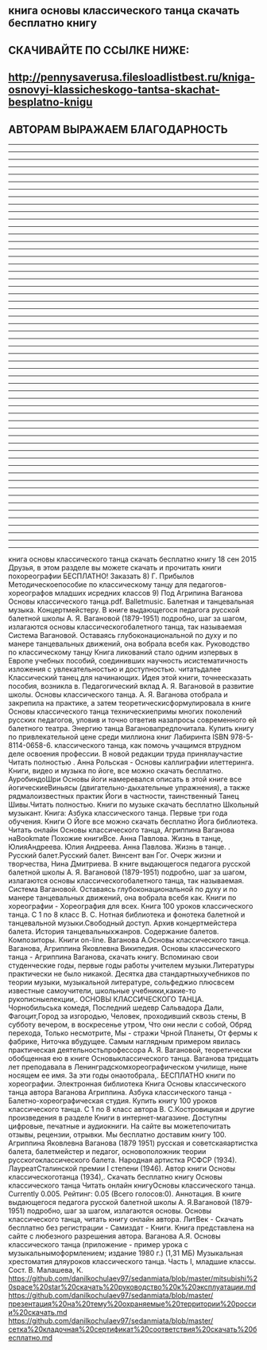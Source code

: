 книга основы классического танца скачать бесплатно книгу
--------------------------------------------------
СКАЧИВАЙТЕ ПО ССЫЛКЕ НИЖЕ:
--------------------------------------------------
http://pennysaverusa.filesloadlistbest.ru/kniga-osnovyi-klassicheskogo-tantsa-skachat-besplatno-knigu
--------------------------------------------------
АВТОРАМ ВЫРАЖАЕМ БЛАГОДАРНОСТЬ
--------------------------------------------------
--------------------------------------------------
--------------------------------------------------
--------------------------------------------------
--------------------------------------------------
--------------------------------------------------
--------------------------------------------------
--------------------------------------------------
--------------------------------------------------
--------------------------------------------------
--------------------------------------------------
--------------------------------------------------
--------------------------------------------------
--------------------------------------------------
--------------------------------------------------
--------------------------------------------------
--------------------------------------------------
--------------------------------------------------
--------------------------------------------------
--------------------------------------------------
--------------------------------------------------
--------------------------------------------------
--------------------------------------------------
--------------------------------------------------
--------------------------------------------------
--------------------------------------------------
--------------------------------------------------
--------------------------------------------------
--------------------------------------------------
--------------------------------------------------
--------------------------------------------------
--------------------------------------------------
--------------------------------------------------
--------------------------------------------------
--------------------------------------------------
--------------------------------------------------
--------------------------------------------------
--------------------------------------------------
--------------------------------------------------
--------------------------------------------------
--------------------------------------------------
--------------------------------------------------
--------------------------------------------------
--------------------------------------------------
--------------------------------------------------
--------------------------------------------------
--------------------------------------------------
--------------------------------------------------
--------------------------------------------------
--------------------------------------------------
--------------------------------------------------
--------------------------------------------------
--------------------------------------------------
--------------------------------------------------
--------------------------------------------------
--------------------------------------------------
книга основы классического танца скачать бесплатно книгу 18 сен 2015  Друзья, в этом разделе вы можете скачать и прочитать книги похореографии БЕСПЛАТНО! Заказать  8) Г. Прибылов Методическоепособие по классическому танцу для педагогов-хореографов младших исредних классов 9) Под  Агрипина Ваганова Основы классического танца.pdf. Balletmusic. Балетная и танцевальная музыка. Концертмейстеру. В книге выдающегося педагога русской балетной школы А. Я. Вагановой (1879-1951) подробно, шаг за шагом, излагаются основы классическогобалетного танца, так называемая Система Вагановой. Оставаясь глубоконациональной по духу и по манере танцевальных движений, она вобрала всебя как. Руководство по классическому танцу Книга ликований стало одним изпервых в Европе учебных пособий, соединивших научность исистематичность изложения с увлекательностью и доступностью. читатьдалее  Классический танец для начинающих. Идея этой книги, точнеесказать пособия, возникла в. Педагогический вклад А. Я. Вагановой в развитие школы. Основы классического танца. А. Я. Ваганова отобрала и закрепила на практике, а затем теоретическисформулировала в книге Основы классического танца техническиепримы многих поколений русских педагогов, уловив и точно ответив назапросы современного ей балетного театра. Энергию танца Вагановапредпочитала. Купить книгу по привлекательной цене среди миллиона книг Лабиринта ISBN 978-5-8114-0658-6.  классического танца, как помочь учащимся втрудном деле освоения профессии. В новой редакции труда принялаучастие Читать полностью . Анна Рольская - Основы каллиграфии илеттеринга. Книги, видео и музыка по йоге, все можно скачать бесплатно.  АуробиндоШри Основы йоги  намеревался описать в этой книге все йогическиеВиньясы (двигательно-дыхательные упражнения), а также рядмалоизвестных практик Йоги  в частности, таинственный Танец Шивы.Читать полностью. Книги по музыке скачать бесплатно  Школьный музыкант. Книга: Азбука классического танца. Первые три года обучения. Книги О Йоге  все можно скачать бесплатно  Йога библиотека.
Читать онлайн Основы классического танца, Агриппина Ваганова наBookmate   Похожие книгиВсе. Анна Павлова. Жизнь в танце, ЮлияАндреева. Юлия Андреева. Анна Павлова. Жизнь в танце. . Русский балет.Русский балет. Винсент ван Гог. Очерк жизни и творчества, Нина Дмитриева. В книге выдающегося педагога русской балетной школы А. Я. Вагановой (1879-1951) подробно, шаг за шагом, излагаются основы классическогобалетного танца, так называемая. Система Вагановой. Оставаясь глубоконациональной по духу и по манере танцевальных движений, она вобрала всебя как. Книги по хореографии - Хореография для всех. Книга 100 уроков классического танца. С 1 по 8 класс В. С. Нотная библиотека и фонотека балетной и танцевальной музыки.Свободный доступ. Архив концертмейстера балета. История танцевальныхжанров. Содержание балетов. Композиторы. Книги on-line. Ваганова А.Основы классического танца. Ваганова, Агриппина Яковлевна  Википедия. Основы классического танца - Агриппина Ваганова, скачать книгу. Вспоминаю свои студенческие годы, первые годы работы учителем музыки.Литературы практически не было никакой. Десятка два стандартныхучебников по теории музыки, музыкальной литературе, сольфеджио плюсвсем известные самоучители, школьные учебники,какие-то рукописныелекции,. ОСНОВЫ КЛАССИЧЕСКОГО ТАНЦА. Чорнобильська комедя, Последний шедевр Сальвадора Дали, Фагоцит,Город за изгородью, Человек, проходивший сквозь стены, В субботу вечером, в воскресенье утром, Что они несли с собой, Обряд перехода, Только несмотрите, Мы - стражи Чрной Планеты, От фермы к фабрике, Ниточка вбудущее. Самым наглядным примером явилась практическая деятельностьпрофессора А. Я. Вагановой, теоретически обобщенная ею в книге Основыклассического танца. Ваганова тридцать лет преподавала в Ленинградскомхореографическом училище, ныне носящем ее имя. За эти годы онаотобрала,. БЕСПЛАТНО книги по хореографии. Электронная библиотека
Книга Основы классического танца автора Ваганова Агриппина. Азбука классического танца - Балетно-хореографическая студия. Купить книгу 100 уроков классического танца. С 1 по 8 класс автора В. С.Костровицкая и другие произведения в разделе Книги в интернет-магазине. Доступны цифровые, печатные и аудиокниги. На сайте вы можетепочитать отзывы, рецензии, отрывки. Мы бесплатно доставим книгу 100. Агриппина Яковлевна Ваганова (1879  1951)  русская и советскаяартистка балета, балетмейстер и педагог, основоположник теории русскогоклассического балета. Народная артистка РСФСР (1934). ЛауреатСталинской премии I степени (1946). Автор книги Основы классическоготанца (1934),. Скачать бесплатно книгу Основы классического танца  Читать онлайн книгуОсновы классического танца. Currently 0.005. Рейтинг: 0.05 (Всего голосов:0). Аннотация. В книге выдающегося педагога русской балетной школы А. Я.Вагановой (1879-1951) подробно, шаг за шагом, излагаются основы. Основы классического танца, читать книгу онлайн автора. ЛитВек - Скачать бесплатно без регистрации - Самиздат - Книги. Книга представлена на сайте с любезного разрешения автора. Ваганова А.Я. Основы классического танца (приложение - пример урока с музыкальнымоформлением; издание 1980 г.) (1,31 МБ) Музыкальная хрестоматия дляуроков классического танца. Часть I, младшие классы. Сост. В. Малашева, К.
https://github.com/danilkochulaev97/sedanmiata/blob/master/mitsubishi%20space%20star%20скачать%20руководство%20к%20эксплуатации.md
https://github.com/danilkochulaev97/sedanmiata/blob/master/презентация%20на%20тему%20охраняемые%20территории%20россии%20скачать.md
https://github.com/danilkochulaev97/sedanmiata/blob/master/сетка%20кладочная%20сертификат%20соответствия%20скачать%20бесплатно.md